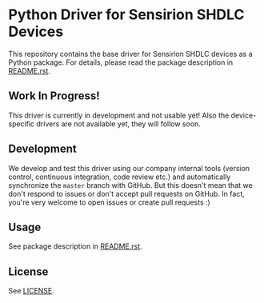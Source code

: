 # Python Driver for Sensirion SHDLC Devices

This repository contains the base driver for Sensirion SHDLC devices as a Python
package. For details, please read the package description in
[README.rst](README.rst).

## Work In Progress!

This driver is currently in development and not usable yet! Also the device-
specific drivers are not available yet, they will follow soon.

## Development

We develop and test this driver using our company internal tools (version
control, continuous integration, code review etc.) and automatically
synchronize the `master` branch with GitHub. But this doesn't mean that we
don't respond to issues or don't accept pull requests on GitHub. In fact,
you're very welcome to open issues or create pull requests :)

## Usage

See package description in [README.rst](README.rst).

## License

See [LICENSE](LICENSE).
